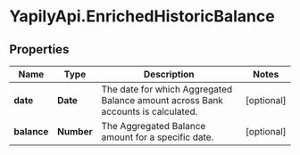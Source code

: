 # YapilyApi.EnrichedHistoricBalance

## Properties

Name | Type | Description | Notes
------------ | ------------- | ------------- | -------------
**date** | **Date** | The date for which Aggregated Balance amount across Bank accounts is calculated. | [optional] 
**balance** | **Number** | The Aggregated Balance amount for a specific date. | [optional] 


